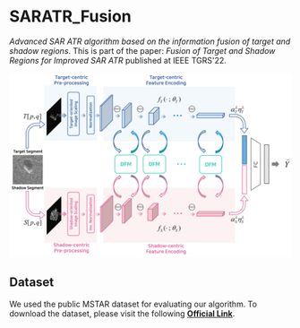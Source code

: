 # SARATR_Fusion

*Advanced SAR ATR algorithm based on the information fusion of target and shadow regions*. This is part of the paper: _Fusion of Target and Shadow Regions for Improved SAR ATR_ published at IEEE TGRS'22.

 <p align="center">
  <img src="images/Concept.png"/></p>

Dataset
----------
We used the public MSTAR dataset for evaluating our algorithm. To download the dataset, please visit the following **[Official Link](https://www.sdms.afrl.af.mil/index.php?collection=mstar)**. 